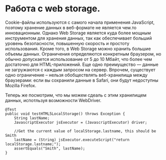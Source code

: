 # Работа с web storage.

Cookie-файлы используются с самого начала применения JavaScript, поэтому хранение данных в веб-формате не является чем.то инновационным. Однако Web Storage является куда более мощным инструментом для хранения данных, так как обеспечивает больший уровень безопасности, повышенную скорость и простоту использования. Кроме того, в Web Storage можно хранить большие объемы данных. Ограничения определяются конкретным браузером, но обычно допускается использование от 5 до 10 Мбайт, что более чем достаточно для HTML-приложений. Еще одно преимущество — данные не загружаются с каждым запросом на сервер. Впрочем, существует одно ограничение – нельзя обобществлять веб-хранилища между браузерами: если вы сохранили данные в Safari, они будут недоступны Mozilla Firefox.

Теперь же посмотрим, что мы можем сдеаль с этим хранилищем данных, испотльзуя возможности WebDriver.

    @Test
    public void testHTML5LocalStorage() throws Exception {
        String lastName;
        JavascriptExecutor jsExecutor = (JavascriptExecutor) driver;
        
        //Get the current value of localStorage.lastname, this should be Smith
        lastName = (String) jsExecutor.executeScript("return localStorage.lastname;");
        assertEquals("Smith", lastName);
    }